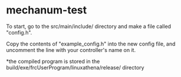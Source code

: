 # mechanum-test

To start, go to the src/main/include/ directory and make a file called "config.h". 

Copy the contents of "example_config.h" into the new config file, and uncomment the line with your controller's name on it. 

\*the compiled program is stored in the build/exe/frcUserProgram/linuxathena/release/ directory
